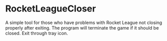 # RocketLeagueCloser
A simple tool for those who have problems with Rocket League not closing properly after exiting.
The program will terminate the game if it should be closed. Exit through tray icon.
